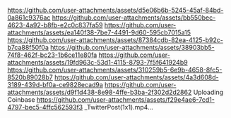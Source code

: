 https://github.com/user-attachments/assets/d5e06b6b-5245-45af-84bd-0a861c9376ac
https://github.com/user-attachments/assets/bb550bec-4623-4a92-b8fb-e2c0c837fa59
https://github.com/user-attachments/assets/ea140f38-7be7-4491-9d60-595cb7015a15
https://github.com/user-attachments/assets/87384cdb-82ea-4125-b92c-b7ca88f50f0a
https://github.com/user-attachments/assets/38903bb5-74f8-462f-bc23-1b6ce11e80fa
https://github.com/user-attachments/assets/19fd963c-53d1-4115-8793-7f5f641924b9
https://github.com/user-attachments/assets/310259b5-6e9b-4658-8fc5-8520b89028b7
https://github.com/user-attachments/assets/4a3d608d-3189-439d-bf0a-ce9828ecad9a
https://github.com/user-attachments/assets/d9f1d438-8e98-4ffe-b3ba-2f302d2d2862
Uploading Coinbase
https://github.com/user-attachments/assets/f29e4ae6-7cd1-4797-bec5-4ffc562593f3
_TwitterPost(1x1).mp4…

